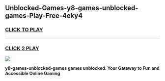 
## Unblocked-Games-y8-games-unblocked-games-Play-Free-4eky4
<h3>
<a href="https://premium76.site?title=y8-games-unblocked-games&ref=17A">CLICK TO PLAY</a></h3>
<hr>

<h3>
<a href="https://premium76.site?title=y8-games-unblocked-games&ref=17A">CLICK 2 PLAY</a>
  
</h3>

<a href="https://premium76.site?title=y8-games-unblocked-games&ref=17A"><img src="https://clearcache.store/games.png"></a>


**y8-games-unblocked-games games unblocked: Your Gateway to Fun and Accessible Online Gaming**
